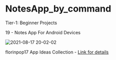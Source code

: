 # NotesApp_by_command

Tier-1: Beginner Projects

19 - Notes App For Android Devices

![2021-08-17 20-02-02](https://user-images.githubusercontent.com/50905347/129769673-eaea5e79-93c6-42c1-a67d-db7d9146e50b.gif)

florinpop17 App Ideas Collection - [Link for details](https://github.com/florinpop17/app-ideas)
